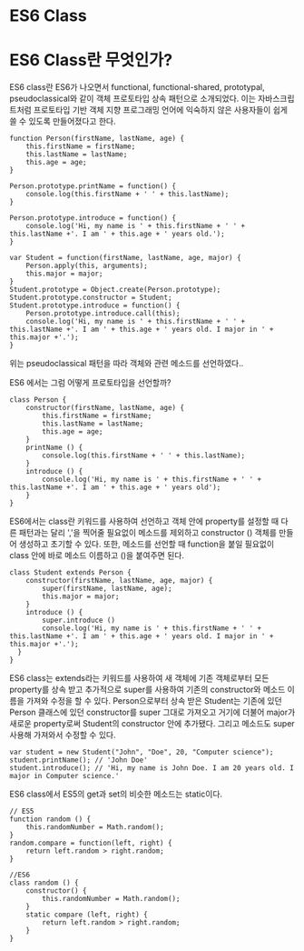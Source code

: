 # ES6 Class

# ES6 Class란 무엇인가?

ES6 class란 ES6가 나오면서 functional, functional-shared, prototypal, pseudoclassical와 같이 객체 프로토타입 상속 패턴으로 소개되었다. 이는 자바스크립트처럼 프로토타입 기반 객체 지향 프로그래밍 언어에 익숙하지 않은 사용자들이 쉽게 쓸 수 있도록 만들어졌다고 한다.

    function Person(firstName, lastName, age) {
    	this.firstName = firstName;
    	this.lastName = lastName;
    	this.age = age;
    }
    
    Person.prototype.printName = function() {
    	console.log(this.firstName + ' ' + this.lastName);
    }
    
    Person.prototype.introduce = function() {
    	console.log('Hi, my name is ' + this.firstName + ' ' + this.lastName +'. I am ' + this.age + ' years old.');
    }
    
    var Student = function(firstName, lastName, age, major) {
    	Person.apply(this, arguments);
    	this.major = major;
    }
    Student.prototype = Object.create(Person.prototype);
    Student.prototype.constructor = Student;
    Student.prototype.introduce = function() {
    	Person.prototype.introduce.call(this);
    	console.log('Hi, my name is ' + this.firstName + ' ' + this.lastName +'. I am ' + this.age + ' years old. I major in ' + this.major +'.');
    }

위는 pseudoclassical 패턴을 따라 객체와 관련 메소드를 선언하였다..

ES6 에서는 그럼 어떻게 프로토타입을 선언할까?

    class Person {
    	constructor(firstName, lastName, age) {
    		this.firstName = firstName;
    		this.lastName = lastName;
    		this.age = age;
    	}
    	printName () {
    		console.log(this.firstName + ' ' + this.lastName);
    	}
    	introduce () {
    		console.log('Hi, my name is ' + this.firstName + ' ' + this.lastName +'. I am ' + this.age + ' years old');
    	}
    }

ES6에서는 class란 키워드를 사용하여 선언하고 객체 안에 property를 설정할 때 다른 패턴과는 달리 ','을 찍어줄 필요없이 메소드를 제외하고 constructor () 객체를 만들어 생성하고 초기할 수 있다. 또한,  메소드를 선언할 때 function을 붙일 필요없이 class 안에 바로 메소드 이름하고 ()을 붙여주면 된다.

    class Student extends Person {
    	constructor(firstName, lastName, age, major) { 
    		super(firstName, lastName, age);
    		this.major = major;
    	}
    	introduce () {
    		super.introduce () 
    		console.log('Hi, my name is ' + this.firstName + ' ' + this.lastName +'. I am ' + this.age + ' years old. I major in ' + this.major +'.');
      }
    }

ES6 class는 extends라는 키워드를 사용하여 새 객체에 기존 객체로부터 모든 property를 상속 받고 추가적으로 super를 사용하여 기존의  constructor와 메소드 이름을 가져와 수정을 할 수 있다. Person으로부터 상속 받은 Student는 기존에 있던 Person 클래스에 있던 constructor를 super 그대로 가져오고 거기에 더불어 major가 새로운 property로써 Student의 constructor 안에 추가됐다. 그리고 메소드도 super 사용해 가져와서 수정할 수 있다.

    var student = new Student("John", "Doe", 20, "Computer science");
    student.printName(); // 'John Doe'
    student.introduce(); // 'Hi, my name is John Doe. I am 20 years old. I major in Computer science.'

ES6 class에서 ES5의 get과 set의 비슷한 메소드는 static이다.

    // ES5
    function random () {
    	this.randomNumber = Math.random();
    }
    random.compare = function(left, right) {
    	return left.random > right.random;
    }
    
    //ES6
    class random () {
    	constructor() {
    		this.randomNumber = Math.random();
    	}
    	static compare (left, right) {
    		return left.random > right.random;
    	}
    }